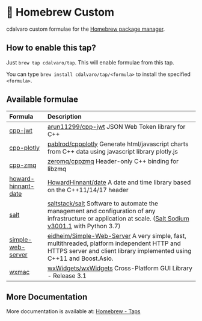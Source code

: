 # 🍻 Homebrew Custom

cdalvaro custom formulae for the [Homebrew package manager](https://brew.sh).

## How to enable this tap?

Just `brew tap cdalvaro/tap`. This will enable formulae from this tap.

You can type `brew install cdalvaro/tap/<formula>` to install the specified `<formula>`.

## Available formulae

| Formula                                               | Description                                                                                                                                                                                                          |
| :---------------------------------------------------- | :------------------------------------------------------------------------------------------------------------------------------------------------------------------------------------------------------------------- |
| [cpp-jwt](Formula/cpp-jwt.rb)                         | [arun11299/cpp-jwt](https://github.com/arun11299/cpp-jwt) JSON Web Token library for C++                                                                                                                             |
| [cpp-plotly](Formula/cpp-plotly.rb)                   | [pablrod/cppplotly](https://github.com/pablrod/cppplotly) Generate html/javascript charts from C++ data using javascript library plotly.js                                                                           |
| [cpp-zmq](Formula/cpp-zmq.rb)                         | [zeromq/cppzmq](https://github.com/zeromq/cppzmq) Header-only C++ binding for libzmq                                                                                                                                 |
| [howard-hinnant-date](Formula/howard-hinnant-date.rb) | [HowardHinnant/date](https://github.com/HowardHinnant/date) A date and time library based on the C++11/14/17 <chrono> header                                                                                         |
| [salt](Formula/salt.rb)                               | [saltstack/salt](https://github.com/saltstack/salt) Software to automate the management and configuration of any infrastructure or application at scale. ([Salt Sodium v3001.1][salt_release_notes] with Python 3.7) |
| [simple-web-server](Formula/simple-web-server.rb)     | [eidheim/Simple-Web-Server](https://gitlab.com/eidheim/Simple-Web-Server) A very simple, fast, multithreaded, platform independent HTTP and HTTPS server and client library implemented using C++11 and Boost.Asio.  |
| [wxmac](Formula/wxmac.rb)                             | [wxWidgets/wxWidgets](https://github.com/wxWidgets/wxWidgets) Cross-Platform GUI Library - Release 3.1                                                                                                               |

## More Documentation

More documentation is available at: [Homebrew - Taps](https://docs.brew.sh/Taps)

[salt_release_notes]: https://docs.saltstack.com/en/latest/topics/releases/3001.1.html
